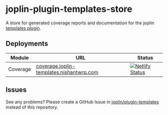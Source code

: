 # joplin-plugin-templates-store
A store for generated coverage reports and documentation for the joplin [templates plugin](https://github.com/joplin/plugin-templates).

## Deployments

| Module | URL | Status | 
| ------ | --- | ------ |
| Coverage | [coverage.joplin-templates.nishantwrp.com](https://coverage.joplin-templates.nishantwrp.com) | [![Netlify Status](https://api.netlify.com/api/v1/badges/4501e1cf-5975-4931-8d83-f9ecbf7f3385/deploy-status)](https://app.netlify.com/sites/tubular-souffle-21fb8c/deploys) |

## Issues
See any problems? Please create a GitHub Issue in [joplin/plugin-templates](https://github.com/joplin/plugin-templates/issues) instead of this repository. 
